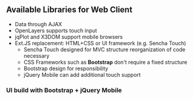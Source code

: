 ## Available Libraries for Web Client

<ul>
  <li>Data through AJAX</li>
  <li>OpenLayers supports touch input</li>
  <li>jqPlot and X3DOM support mobile browsers</li>
  <li>Ext.JS replacement: HTML+CSS or UI framework (e.g. Sencha Touch)
    <ul>
      <li class="fragment fade-in">Sencha Touch designed for MVC structure <i class="fa fa-long-arrow-right"></i> reorganization of code necessary</li>
      <li class="fragment fade-in">CSS Frameworks such as <strong>Bootstrap</strong> don't require a fixed structure</li>
      <li class="fragment fade-in">Bootstrap design for responsibility</li>
      <li class="fragment fade-in">jQuery Mobile can add additional touch support</li>
    </ul>
  </li>
</ul>
<h3 class="fragment fade-in">
  <i class="fa fa-long-arrow-right"></i> UI build with Bootstrap + jQuery Mobile
</h3>
